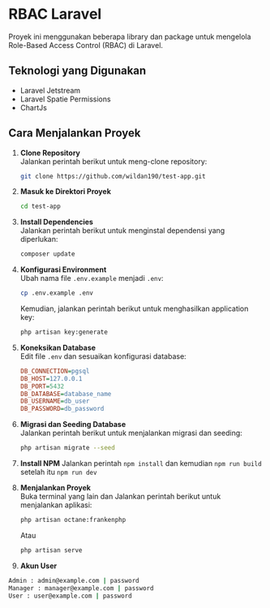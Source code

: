 # RBAC Laravel

Proyek ini menggunakan beberapa library dan package untuk mengelola Role-Based Access Control (RBAC) di Laravel.

## Teknologi yang Digunakan
- Laravel Jetstream
- Laravel Spatie Permissions
- ChartJs

## Cara Menjalankan Proyek

1. **Clone Repository**  
   Jalankan perintah berikut untuk meng-clone repository:
   ```sh
   git clone https://github.com/wildan190/test-app.git
   ```

2. **Masuk ke Direktori Proyek**  
   ```sh
   cd test-app
   ```

3. **Install Dependencies**  
   Jalankan perintah berikut untuk menginstal dependensi yang diperlukan:
   ```sh
   composer update
   ```

4. **Konfigurasi Environment**  
   Ubah nama file `.env.example` menjadi `.env`:
   ```sh
   cp .env.example .env
   ```

   Kemudian, jalankan perintah berikut untuk menghasilkan application key:
   ```sh
   php artisan key:generate
   ```

5. **Koneksikan Database**  
   Edit file `.env` dan sesuaikan konfigurasi database:
   ```ini
   DB_CONNECTION=pgsql
   DB_HOST=127.0.0.1
   DB_PORT=5432
   DB_DATABASE=database_name
   DB_USERNAME=db_user
   DB_PASSWORD=db_password
   ```

6. **Migrasi dan Seeding Database**  
   Jalankan perintah berikut untuk menjalankan migrasi dan seeding:
   ```sh
   php artisan migrate --seed
   ```
7. **Install NPM**
   Jalankan perintah ``npm install`` dan kemudian ``npm run build`` setelah itu ``npm run dev``

8. **Menjalankan Proyek**  
   Buka terminal yang lain dan Jalankan perintah berikut untuk menjalankan aplikasi:
   ```sh
   php artisan octane:frankenphp 
   ```
   Atau
   ```sh
   php artisan serve
   ```
10. **Akun User**
   ```sh
   Admin : admin@example.com | password
   Manager : manager@example.com | password
   User : user@example.com | password
   ```

